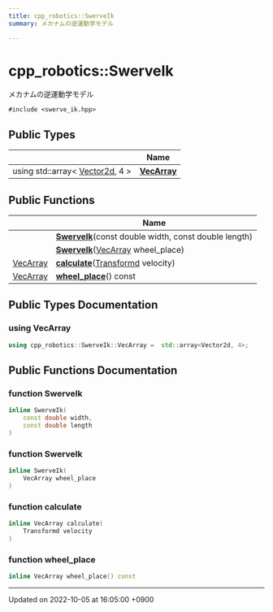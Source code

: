 ```yaml
---
title: cpp_robotics::SwerveIk
summary: メカナムの逆運動学モデル 

---
```


# cpp_robotics::SwerveIk



メカナムの逆運動学モデル 


`#include <swerve_ik.hpp>`

## Public Types

|                | Name           |
| -------------- | -------------- |
| using std::array< [Vector2d](/cpp_robotics/doxybook/Namespaces/namespacecpp__robotics/#using-vector2d), 4 > | **[VecArray](/cpp_robotics/doxybook/Classes/classcpp__robotics_1_1SwerveIk/#using-vecarray)**  |

## Public Functions

|                | Name           |
| -------------- | -------------- |
| | **[SwerveIk](/cpp_robotics/doxybook/Classes/classcpp__robotics_1_1SwerveIk/#function-swerveik)**(const double width, const double length) |
| | **[SwerveIk](/cpp_robotics/doxybook/Classes/classcpp__robotics_1_1SwerveIk/#function-swerveik)**([VecArray](/cpp_robotics/doxybook/Classes/classcpp__robotics_1_1SwerveIk/#using-vecarray) wheel_place) |
| [VecArray](/cpp_robotics/doxybook/Classes/classcpp__robotics_1_1SwerveIk/#using-vecarray) | **[calculate](/cpp_robotics/doxybook/Classes/classcpp__robotics_1_1SwerveIk/#function-calculate)**([Transformd](/cpp_robotics/doxybook/Namespaces/namespacecpp__robotics/#using-transformd) velocity) |
| [VecArray](/cpp_robotics/doxybook/Classes/classcpp__robotics_1_1SwerveIk/#using-vecarray) | **[wheel_place](/cpp_robotics/doxybook/Classes/classcpp__robotics_1_1SwerveIk/#function-wheel-place)**() const |

## Public Types Documentation

### using VecArray

```cpp
using cpp_robotics::SwerveIk::VecArray =  std::array<Vector2d, 4>;
```


## Public Functions Documentation

### function SwerveIk

```cpp
inline SwerveIk(
    const double width,
    const double length
)
```


### function SwerveIk

```cpp
inline SwerveIk(
    VecArray wheel_place
)
```


### function calculate

```cpp
inline VecArray calculate(
    Transformd velocity
)
```


### function wheel_place

```cpp
inline VecArray wheel_place() const
```


-------------------------------

Updated on 2022-10-05 at 16:05:00 +0900